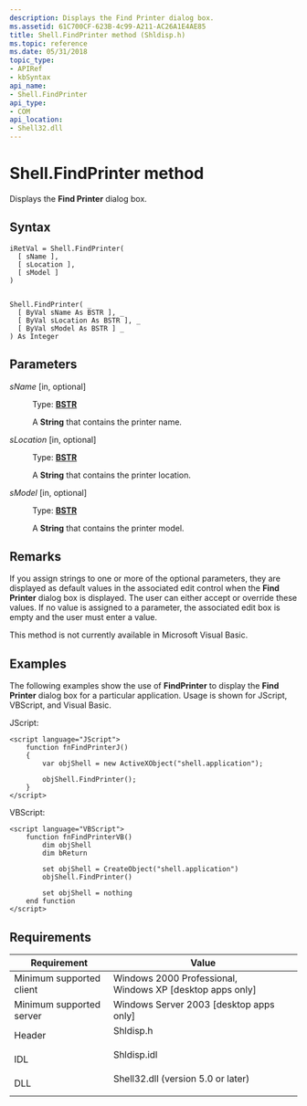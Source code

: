 ```yaml
---
description: Displays the Find Printer dialog box.
ms.assetid: 61C700CF-623B-4c99-A211-AC26A1E4AE85
title: Shell.FindPrinter method (Shldisp.h)
ms.topic: reference
ms.date: 05/31/2018
topic_type: 
- APIRef
- kbSyntax
api_name: 
- Shell.FindPrinter
api_type: 
- COM
api_location: 
- Shell32.dll
---
```


# Shell.FindPrinter method

Displays the **Find Printer** dialog box.

## Syntax


```JScript
iRetVal = Shell.FindPrinter(
  [ sName ],
  [ sLocation ],
  [ sModel ]
)
```


```VB

Shell.FindPrinter( _
  [ ByVal sName As BSTR ], _
  [ ByVal sLocation As BSTR ], _
  [ ByVal sModel As BSTR ] _
) As Integer
```





## Parameters

<dl> <dt>

*sName* \[in, optional\]
</dt> <dd>

Type: **[**BSTR**](/previous-versions/windows/desktop/automat/bstr)**

A **String** that contains the printer name.

</dd> <dt>

*sLocation* \[in, optional\]
</dt> <dd>

Type: **[**BSTR**](/previous-versions/windows/desktop/automat/bstr)**

A **String** that contains the printer location.

</dd> <dt>

*sModel* \[in, optional\]
</dt> <dd>

Type: **[**BSTR**](/previous-versions/windows/desktop/automat/bstr)**

A **String** that contains the printer model.

</dd> </dl>

## Remarks

If you assign strings to one or more of the optional parameters, they are displayed as default values in the associated edit control when the **Find Printer** dialog box is displayed. The user can either accept or override these values. If no value is assigned to a parameter, the associated edit box is empty and the user must enter a value.

This method is not currently available in Microsoft Visual Basic.

## Examples

The following examples show the use of **FindPrinter** to display the **Find Printer** dialog box for a particular application. Usage is shown for JScript, VBScript, and Visual Basic.

JScript:


```JScript
<script language="JScript">
    function fnFindPrinterJ()
    {
        var objShell = new ActiveXObject("shell.application");
        
        objShell.FindPrinter();
    }
</script>
```



VBScript:


```VB
<script language="VBScript">
    function fnFindPrinterVB()
        dim objShell
        dim bReturn

        set objShell = CreateObject("shell.application")
        objShell.FindPrinter()

        set objShell = nothing
    end function
</script>
```



## Requirements



| Requirement | Value |
|-------------------------------------|---------------------------------------------------------------------------------------------------------------|
| Minimum supported client<br/> | Windows 2000 Professional, Windows XP \[desktop apps only\]<br/>                                        |
| Minimum supported server<br/> | Windows Server 2003 \[desktop apps only\]<br/>                                                          |
| Header<br/>                   | <dl> <dt>Shldisp.h</dt> </dl>                          |
| IDL<br/>                      | <dl> <dt>Shldisp.idl</dt> </dl>                        |
| DLL<br/>                      | <dl> <dt>Shell32.dll (version 5.0 or later)</dt> </dl> |



 

 
